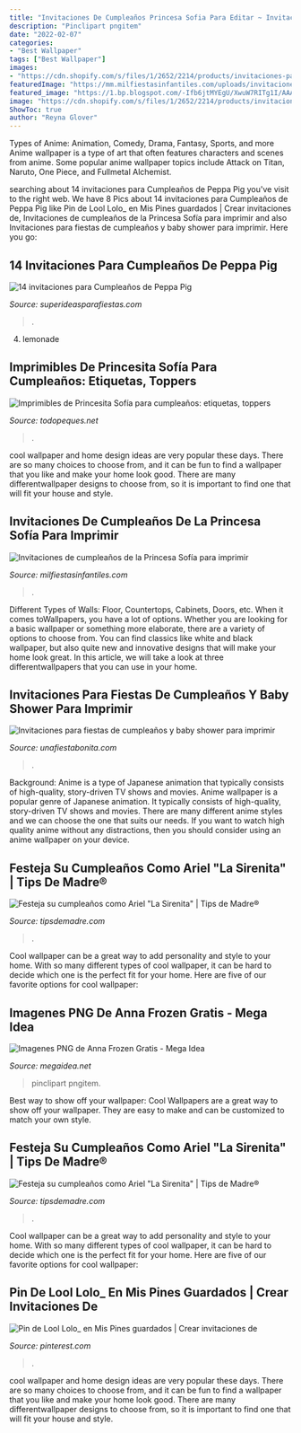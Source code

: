 ```yaml
---
title: "Invitaciones De Cumpleaños Princesa Sofia Para Editar ~ Invitaciones De Cumpleaños De La Princesa Sofía Para Imprimir"
description: "Pinclipart pngitem"
date: "2022-02-07"
categories:
- "Best Wallpaper"
tags: ["Best Wallpaper"]
images:
- "https://cdn.shopify.com/s/files/1/2652/2214/products/invitaciones-para-imprimir-astronauta-galaxia_1200x630.jpg?v=1534705110"
featuredImage: "https://mm.milfiestasinfantiles.com/uploads/invitaciones/invitaciones-cumpleanos-princesa-sofia-imprimir-flores.jpg"
featured_image: "https://1.bp.blogspot.com/-Ifb6jtMYEgU/XwuW7RITg1I/AAAAAAAA1hk/2VSFqheBsmwgUfDcWk2Ji9JspbyNkgKwQCLcBGAsYHQ/s1600/invitaciones-peppa-pig-10.jpg"
image: "https://cdn.shopify.com/s/files/1/2652/2214/products/invitaciones-para-imprimir-astronauta-galaxia_1200x630.jpg?v=1534705110"
ShowToc: true
author: "Reyna Glover"
---
```



Types of Anime: Animation, Comedy, Drama, Fantasy, Sports, and more
Anime wallpaper is a type of art that often features characters and scenes from anime. Some popular anime wallpaper topics include Attack on Titan, Naruto, One Piece, and Fullmetal Alchemist.

	

		
searching about 14 invitaciones para Cumpleaños de Peppa Pig you've visit to the right web. We have 8 Pics about 14 invitaciones para Cumpleaños de Peppa Pig like Pin de Lool Lolo_ en Mis Pines guardados | Crear invitaciones de, Invitaciones de cumpleaños de la Princesa Sofía para imprimir and also Invitaciones para fiestas de cumpleaños y baby shower para imprimir. Here you go:
		
    
## 14 Invitaciones Para Cumpleaños De Peppa Pig

<img loading=lazy src="https://1.bp.blogspot.com/-Ifb6jtMYEgU/XwuW7RITg1I/AAAAAAAA1hk/2VSFqheBsmwgUfDcWk2Ji9JspbyNkgKwQCLcBGAsYHQ/s1600/invitaciones-peppa-pig-10.jpg" onerror="this.onerror=null;this.src='https://tse1.mm.bing.net/th?id=OIP.va_kIzzagDKwdlY_A00pLwHaKL&amp;pid=15.1';" alt="14 invitaciones para Cumpleaños de Peppa Pig">

_Source: superideasparafiestas.com_

>. 

	

4. lemonade 

    
## Imprimibles De Princesita Sofía Para Cumpleaños: Etiquetas, Toppers

<img loading=lazy src="https://i1.wp.com/todopeques.net/wp-content/uploads/2015/04/Etiqueta-sofia.jpg?resize=609%2C427&amp;is-pending-load=1" onerror="this.onerror=null;this.src='https://tse1.mm.bing.net/th?id=OIP.nbmZQ7-xfMZZjQxxV8_j2gHaFM&amp;pid=15.1';" alt="Imprimibles de Princesita Sofía para cumpleaños: etiquetas, toppers">

_Source: todopeques.net_

>. 

	

cool wallpaper and home design ideas are very popular these days. There are so many choices to choose from, and it can be fun to find a wallpaper that you like and make your home look good. There are many differentwallpaper designs to choose from, so it is important to find one that will fit your house and style.

    
## Invitaciones De Cumpleaños De La Princesa Sofía Para Imprimir

<img loading=lazy src="https://mm.milfiestasinfantiles.com/uploads/invitaciones/invitaciones-cumpleanos-princesa-sofia-imprimir-flores.jpg" onerror="this.onerror=null;this.src='https://tse2.mm.bing.net/th?id=OIP.LIWUirEli87eCA4PdMe3EAAAAA&amp;pid=15.1';" alt="Invitaciones de cumpleaños de la Princesa Sofía para imprimir">

_Source: milfiestasinfantiles.com_

>. 

	

Different Types of Walls: Floor, Countertops, Cabinets, Doors, etc.
When it comes toWallpapers, you have a lot of options. Whether you are looking for a basic wallpaper or something more elaborate, there are a variety of options to choose from. You can find classics like white and black wallpaper, but also quite new and innovative designs that will make your home look great. In this article, we will take a look at three differentwallpapers that you can use in your home.

    
## Invitaciones Para Fiestas De Cumpleaños Y Baby Shower Para Imprimir

<img loading=lazy src="https://cdn.shopify.com/s/files/1/2652/2214/products/invitaciones-para-imprimir-astronauta-galaxia_1200x630.jpg?v=1534705110" onerror="this.onerror=null;this.src='https://tse3.mm.bing.net/th?id=OIP.WSUY0xFa-NZbcw1Qi-DySAAAAA&amp;pid=15.1';" alt="Invitaciones para fiestas de cumpleaños y baby shower para imprimir">

_Source: unafiestabonita.com_

>. 

	

Background: Anime is a type of Japanese animation that typically consists of high-quality, story-driven TV shows and movies.
Anime wallpaper is a popular genre of Japanese animation. It typically consists of high-quality, story-driven TV shows and movies. There are many different anime styles and we can choose the one that suits our needs. If you want to watch high quality anime without any distractions, then you should consider using an anime wallpaper on your device.

    
## Festeja Su Cumpleaños Como Ariel &quot;La Sirenita&quot; | Tips De Madre®

<img loading=lazy src="https://tipsdemadre.com/wp-content/uploads/2016/06/invitacion-blanco-sirenita-394x1024.jpg" onerror="this.onerror=null;this.src='https://tse1.mm.bing.net/th?id=OIP.gSjQBnJPsayvtpYCOp7_bwAAAA&amp;pid=15.1';" alt="Festeja su cumpleaños como Ariel &quot;La Sirenita&quot; | Tips de Madre®">

_Source: tipsdemadre.com_

>. 

	

Cool wallpaper can be a great way to add personality and style to your home. With so many different types of cool wallpaper, it can be hard to decide which one is the perfect fit for your home. Here are five of our favorite options for cool wallpaper: 

    
## Imagenes PNG De Anna Frozen Gratis - Mega Idea

<img loading=lazy src="https://www.megaidea.net/wp-content/uploads/2021/06/Anna-Frozen-11-663x1024.png" onerror="this.onerror=null;this.src='https://tse2.mm.bing.net/th?id=OIP.g8u_gOF0Jf8AZ51USfQlhgHaLc&amp;pid=15.1';" alt="Imagenes PNG de Anna Frozen Gratis - Mega Idea">

_Source: megaidea.net_

>pinclipart pngitem. 

	

Best way to show off your wallpaper:
Cool Wallpapers are a great way to show off your wallpaper. They are easy to make and can be customized to match your own style.

    
## Festeja Su Cumpleaños Como Ariel &quot;La Sirenita&quot; | Tips De Madre®

<img loading=lazy src="https://tipsdemadre.com/wp-content/uploads/2016/06/ariel-fiesta-cumple.png" onerror="this.onerror=null;this.src='https://tse2.mm.bing.net/th?id=OIP.tKkW1aXBbhhyJvVAPTc2VwHaE8&amp;pid=15.1';" alt="Festeja su cumpleaños como Ariel &quot;La Sirenita&quot; | Tips de Madre®">

_Source: tipsdemadre.com_

>. 

	

Cool wallpaper can be a great way to add personality and style to your home. With so many different types of cool wallpaper, it can be hard to decide which one is the perfect fit for your home. Here are five of our favorite options for cool wallpaper: 

    
## Pin De Lool Lolo_ En Mis Pines Guardados | Crear Invitaciones De

<img loading=lazy src="https://i.pinimg.com/736x/ff/08/7b/ff087b4e80c5f695727bbdb75a3f3dbb.jpg" onerror="this.onerror=null;this.src='https://tse1.mm.bing.net/th?id=OIP.tF323CVZrd90OE2vtEgZvgHaKt&amp;pid=15.1';" alt="Pin de Lool Lolo_ en Mis Pines guardados | Crear invitaciones de">

_Source: pinterest.com_

>. 

	

cool wallpaper and home design ideas are very popular these days. There are so many choices to choose from, and it can be fun to find a wallpaper that you like and make your home look good. There are many differentwallpaper designs to choose from, so it is important to find one that will fit your house and style.

